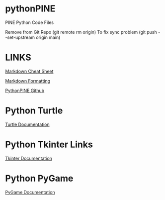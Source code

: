# pythonPINE
PINE Python Code Files

Remove from Git Repo (git remote rm origin)
To fix sync problem (git push --set-upstream origin main)

# LINKS

[Markdown Cheat Sheet](https://www.markdownguide.org/cheat-sheet/)

[Markdown Formatting](https://help.github.com/en/articles/basic-writing-and-formatting-syntax)

[PythonPINE Github](https://github.com/salasPINE/pythonPINE)

# Python Turtle
[Turtle Documentation](https://docs.python.org/3/library/turtle.html)

# Python Tkinter Links
[Tkinter Documentation](https://docs.python.org/3/library/tk.html)

# Python PyGame
[PyGame Documentation](https://www.pygame.org/wiki/tutorials)
